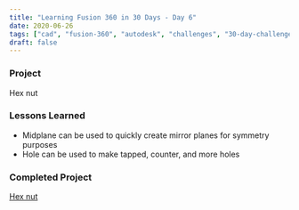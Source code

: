 ```yaml
---
title: "Learning Fusion 360 in 30 Days - Day 6"
date: 2020-06-26
tags: ["cad", "fusion-360", "autodesk", "challenges", "30-day-challenge", "fusion-360-in-30"]
draft: false
---
```

### Project
Hex nut

### Lessons Learned
- Midplane can be used to quickly create mirror planes for symmetry purposes
- Hole can be used to make tapped, counter, and more holes

### Completed Project
[Hex nut](https://a360.co/2ZIceCt)
